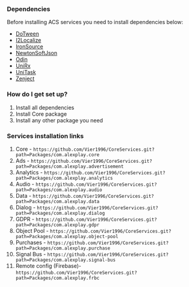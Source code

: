 ### Dependencies ###

Before installing ACS services you need to install dependencies below:

* [DoTween](http://dotween.demigiant.com/)
* [I2Localize](https://assetstore.unity.com/packages/tools/localization/i2-localization-14884)
* [IronSource](https://developers.is.com/ironsource-mobile/unity/unity-plugin/)
* [NewtonSoftJson](https://github.com/jilleJr/Newtonsoft.Json-for-Unity)
* [Odin](https://odininspector.com/)
* [UniRx](https://github.com/neuecc/UniRx)
* [UniTask](https://github.com/Cysharp/UniTask)
* [Zenject](https://github.com/modesttree/Zenject)

### How do I get set up? ###

1. Install all dependencies
2. Install Core package
3. Install any other package you need

### Services installation links ###
1. Core -       `https://github.com/Vier1996/CoreServices.git?path=Packages/com.alexplay.core`
2. Ads -        `https://github.com/Vier1996/CoreServices.git?path=Packages/com.alexplay.advertisement`
3. Analytics -  `https://github.com/Vier1996/CoreServices.git?path=Packages/com.alexplay.analytics`
4. Audio -      `https://github.com/Vier1996/CoreServices.git?path=Packages/com.alexplay.audio`
5. Data -       `https://github.com/Vier1996/CoreServices.git?path=Packages/com.alexplay.data`
6. Dialog -     `https://github.com/Vier1996/CoreServices.git?path=Packages/com.alexplay.dialog`
7. GDPR -       `https://github.com/Vier1996/CoreServices.git?path=Packages/com.alexplay.gdpr`
8. Object Pool - `https://github.com/Vier1996/CoreServices.git?path=Packages/com.alexplay.object-pool`
9. Purchases -  `https://github.com/Vier1996/CoreServices.git?path=Packages/com.alexplay.purchase`
10. Signal Bus - `https://github.com/Vier1996/CoreServices.git?path=Packages/com.alexplay.signal-bus`
11. Remote config (Firebase)- `https://github.com/Vier1996/CoreServices.git?path=Packages/com.alexplay.frbc`
